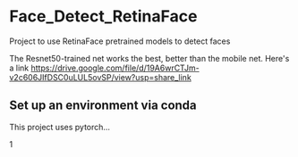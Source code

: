 # Face_Detect_RetinaFace
Project to use RetinaFace pretrained models to detect faces


The Resnet50-trained net works the best, better than the mobile net.  Here's a link https://drive.google.com/file/d/19A6wrCTJm-v2c606JIfDSC0uLUL5ovSP/view?usp=share_link

## Set up an environment via conda

This project uses pytorch...

1
